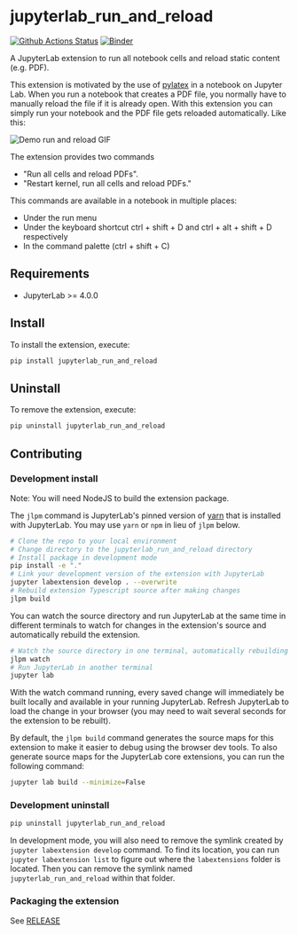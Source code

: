 # jupyterlab_run_and_reload

[![Github Actions Status](https://github.com/imcovangent/jupyterlab_run_and_reload.git/workflows/Build/badge.svg)](https://github.com/imcovangent/jupyterlab_run_and_reload.git/actions/workflows/build.yml)
[![Binder](https://mybinder.org/badge_logo.svg)](https://mybinder.org/v2/gh/imcovangent/jupyterlab_run_and_reload.git/main?urlpath=lab)


A JupyterLab extension to run all notebook cells and reload static content (e.g. PDF).

This extension is motivated by the use of [pylatex](https://github.com/JelteF/PyLaTeX) in a notebook on Jupyter Lab. When you run a notebook that creates a PDF file, you normally have to manually reload the file if it is already open. With this extension you can simply run your notebook and the PDF file gets reloaded automatically. Like this:

![Demo run and reload GIF](https://github.com/imcovangent/jupyterlab_run_and_reload/blob/main/examples/demo_jupyterlab_run_and_reload.gif?raw=true)

The extension provides two commands 

- "Run all cells and reload PDFs". 
- "Restart kernel, run all cells and reload PDFs."

This commands are available in a notebook in multiple places:

- Under the run menu
- Under the keyboard shortcut ctrl + shift + D and ctrl + alt + shift + D respectively
- In the command palette (ctrl + shift + C)

## Requirements

- JupyterLab >= 4.0.0

## Install

To install the extension, execute:

```bash
pip install jupyterlab_run_and_reload
```

## Uninstall

To remove the extension, execute:

```bash
pip uninstall jupyterlab_run_and_reload
```

## Contributing

### Development install

Note: You will need NodeJS to build the extension package.

The `jlpm` command is JupyterLab's pinned version of
[yarn](https://yarnpkg.com/) that is installed with JupyterLab. You may use
`yarn` or `npm` in lieu of `jlpm` below.

```bash
# Clone the repo to your local environment
# Change directory to the jupyterlab_run_and_reload directory
# Install package in development mode
pip install -e "."
# Link your development version of the extension with JupyterLab
jupyter labextension develop . --overwrite
# Rebuild extension Typescript source after making changes
jlpm build
```

You can watch the source directory and run JupyterLab at the same time in different terminals to watch for changes in the extension's source and automatically rebuild the extension.

```bash
# Watch the source directory in one terminal, automatically rebuilding when needed
jlpm watch
# Run JupyterLab in another terminal
jupyter lab
```

With the watch command running, every saved change will immediately be built locally and available in your running JupyterLab. Refresh JupyterLab to load the change in your browser (you may need to wait several seconds for the extension to be rebuilt).

By default, the `jlpm build` command generates the source maps for this extension to make it easier to debug using the browser dev tools. To also generate source maps for the JupyterLab core extensions, you can run the following command:

```bash
jupyter lab build --minimize=False
```

### Development uninstall

```bash
pip uninstall jupyterlab_run_and_reload
```

In development mode, you will also need to remove the symlink created by `jupyter labextension develop`
command. To find its location, you can run `jupyter labextension list` to figure out where the `labextensions`
folder is located. Then you can remove the symlink named `jupyterlab_run_and_reload` within that folder.

### Packaging the extension

See [RELEASE](RELEASE.md)
